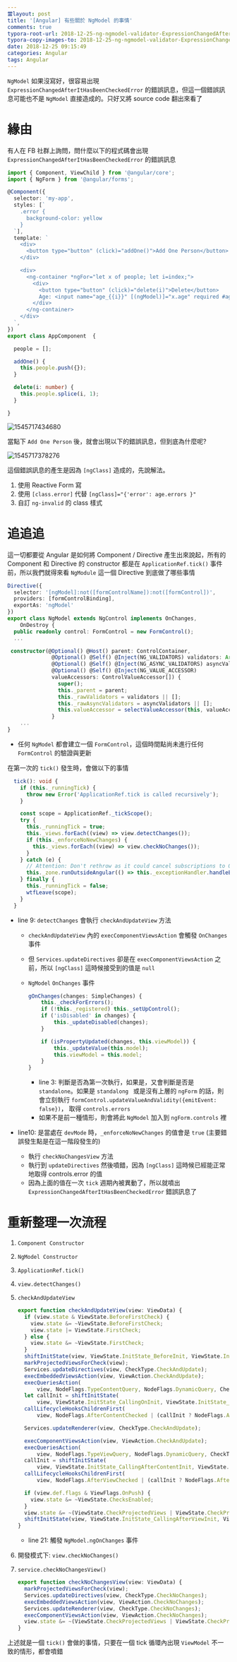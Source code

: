 ```yaml
---
當layout: post
title: '[Angular] 有些關於 NgModel 的事情'
comments: true
typora-root-url: 2018-12-25-ng-ngmodel-validator-ExpressionChangedAfterItHasBeenCheckedError/
typora-copy-images-to: 2018-12-25-ng-ngmodel-validator-ExpressionChangedAfterItHasBeenCheckedError/
date: 2018-12-25 09:15:49
categories: Angular
tags: Angular
---
```


`NgModel` 如果沒寫好，很容易出現 `ExpressionChangedAfterItHasBeenCheckedError` 的錯誤訊息，但這一個錯誤訊息可能也不是 `NgModel` 直接造成的。只好又將 source code 翻出來看了

<!-- more -->

# 緣由

有人在 FB 社群上詢問，問什麼以下的程式碼會出現 `ExpressionChangedAfterItHasBeenCheckedError` 的錯誤訊息

```typescript
import { Component, ViewChild } from '@angular/core';
import { NgForm } from '@angular/forms';

@Component({
  selector: 'my-app',
  styles: [`
    .error {
      background-color: yellow
    }
  `],
  template: `
    <div>
      <button type="button" (click)="addOne()">Add One Person</button>
    </div>

    <div>
      <ng-container *ngFor="let x of people; let i=index;">
        <div>
          <button type="button" (click)="delete(i)">Delete</button>
          Age: <input name="age_{{i}}" [(ngModel)]="x.age" required #age="ngModel" [ngClass]="{'error': age.errors}">
        </div>
      </ng-container>
    </div>
  `,
})
export class AppComponent  {

  people = [];

  addOne() {
    this.people.push({});
  }

  delete(i: number) {
    this.people.splice(i, 1);
  }

}
```

![1545717434680](1545717434680.png)

當點下 `Add One Person` 後，就會出現以下的錯誤訊息，但到底為什麼呢?

![1545717378276](1545717378276.png)

這個錯誤訊息的產生是因為 `[ngClass]` 造成的，先說解法。

1. 使用 Reactive Form 寫
2. 使用 `[class.error]` 代替 `[ngClass]="{'error': age.errors }"`
3. 自訂 `ng-invalid` 的 class 樣式

# 追追追

這一切都要從 Angular 是如何將 Component / Directive 產生出來說起，所有的 Component 和 Directive 的 constructor 都是在 `ApplicationRef.tick()` 事件前，所以我們就得來看 `NgModule` 這一個 Directive 到底做了哪些事情

```typescript
Directive({
  selector: '[ngModel]:not([formControlName]):not([formControl])',
  providers: [formControlBinding],
  exportAs: 'ngModel'
})
export class NgModel extends NgControl implements OnChanges,
    OnDestroy {
  public readonly control: FormControl = new FormControl();    
  ...

 constructor(@Optional() @Host() parent: ControlContainer,
              @Optional() @Self() @Inject(NG_VALIDATORS) validators: Array<Validator|ValidatorFn>,
              @Optional() @Self() @Inject(NG_ASYNC_VALIDATORS) asyncValidators: Array<AsyncValidator|AsyncValidatorFn>,
              @Optional() @Self() @Inject(NG_VALUE_ACCESSOR)
              valueAccessors: ControlValueAccessor[]) {
                super();
                this._parent = parent;
                this._rawValidators = validators || [];
                this._rawAsyncValidators = asyncValidators || [];
                this.valueAccessor = selectValueAccessor(this, valueAccessors);
              }
    ...
}
```

* 任何 `NgModel` 都會建立一個 `FormControl`，這個時間點尚未進行任何 `FormControl`  的驗證與更新

在第一次的 `tick()` 發生時，會做以下的事情

```typescript
  tick(): void {
    if (this._runningTick) {
      throw new Error('ApplicationRef.tick is called recursively');
    }

    const scope = ApplicationRef._tickScope();
    try {
      this._runningTick = true;
      this._views.forEach((view) => view.detectChanges());
      if (this._enforceNoNewChanges) {
        this._views.forEach((view) => view.checkNoChanges());
      }
    } catch (e) {
      // Attention: Don't rethrow as it could cancel subscriptions to Observables!
      this._zone.runOutsideAngular(() => this._exceptionHandler.handleError(e));
    } finally {
      this._runningTick = false;
      wtfLeave(scope);
    }
  }
```

* line 9: `detectChanges` 會執行 `checkAndUpdateView` 方法

  * `checkAndUpdateView` 內的 `execComponentViewsAction` 會觸發 `OnChanges` 事件

  * 但 `Services.updateDirectives` 卻是在 `execComponentViewsAction`  之前，所以 `[ngClass]` 這時候接受到的值是 `null`

  * `NgModel` `OnChanges` 事件

    ```typescript
    gOnChanges(changes: SimpleChanges) {
        this._checkForErrors();
        if (!this._registered) this._setUpControl();
        if ('isDisabled' in changes) {
            this._updateDisabled(changes);
        }
    
        if (isPropertyUpdated(changes, this.viewModel)) {
            this._updateValue(this.model);
            this.viewModel = this.model;
        }
    }
    ```

    * line 3: 判斷是否為第一次執行，如果是，又會判斷是否是 `standalone`。如果是 `standalong ` 或是沒有上層的 `ngForm`  的話，則會立刻執行 `formControl.updateValueAndValidity({emitEvent: false})`， 取得 `controls.errors`
    * 如果不是前一種情形，則會將此 `NgModel` 加入到 `ngForm.controls` 裡

* line10: 是當處在 `devMode` 時，`_enforceNoNewChanges` 的值會是 `true` (主要錯誤發生點是在這一階段發生的)

  * 執行 `checkNoChangesView` 方法
  * 執行到 `updateDirectives` 然後噴錯，因為 `[ngClass]`  這時候已經能正常地取得 controls.error 的值
  * 因為上面的值在一次 `tick` 週期內被異動了，所以就噴出 `ExpressionChangedAfterItHasBeenCheckedError`  錯誤訊息了

# 重新整理一次流程

1. `Component Constructor` 

2. `NgModel Constructor`

3. `ApplicationRef.tick()`

4. `view.detectChanges()`

5. `checkAndUpdateView`

   ```typescript
   export function checkAndUpdateView(view: ViewData) {
     if (view.state & ViewState.BeforeFirstCheck) {
       view.state &= ~ViewState.BeforeFirstCheck;
       view.state |= ViewState.FirstCheck;
     } else {
       view.state &= ~ViewState.FirstCheck;
     }
     shiftInitState(view, ViewState.InitState_BeforeInit, ViewState.InitState_CallingOnInit);
     markProjectedViewsForCheck(view);
     Services.updateDirectives(view, CheckType.CheckAndUpdate);
     execEmbeddedViewsAction(view, ViewAction.CheckAndUpdate);
     execQueriesAction(
         view, NodeFlags.TypeContentQuery, NodeFlags.DynamicQuery, CheckType.CheckAndUpdate);
     let callInit = shiftInitState(
         view, ViewState.InitState_CallingOnInit, ViewState.InitState_CallingAfterContentInit);
     callLifecycleHooksChildrenFirst(
         view, NodeFlags.AfterContentChecked | (callInit ? NodeFlags.AfterContentInit : 0));
   
     Services.updateRenderer(view, CheckType.CheckAndUpdate);
   
     execComponentViewsAction(view, ViewAction.CheckAndUpdate);
     execQueriesAction(
         view, NodeFlags.TypeViewQuery, NodeFlags.DynamicQuery, CheckType.CheckAndUpdate);
     callInit = shiftInitState(
         view, ViewState.InitState_CallingAfterContentInit, ViewState.InitState_CallingAfterViewInit);
     callLifecycleHooksChildrenFirst(
         view, NodeFlags.AfterViewChecked | (callInit ? NodeFlags.AfterViewInit : 0));
   
     if (view.def.flags & ViewFlags.OnPush) {
       view.state &= ~ViewState.ChecksEnabled;
     }
     view.state &= ~(ViewState.CheckProjectedViews | ViewState.CheckProjectedView);
     shiftInitState(view, ViewState.InitState_CallingAfterViewInit, ViewState.InitState_AfterInit);
   }
   ```

   * line 21: 觸發 `NgModel.ngOnChanges` 事件

6. 開發模式下: `view.checkNoChanges()`

7. `service.checkNoChangesView()`

   ```typescript
   export function checkNoChangesView(view: ViewData) {
     markProjectedViewsForCheck(view);
     Services.updateDirectives(view, CheckType.CheckNoChanges);
     execEmbeddedViewsAction(view, ViewAction.CheckNoChanges);
     Services.updateRenderer(view, CheckType.CheckNoChanges);
     execComponentViewsAction(view, ViewAction.CheckNoChanges);
     view.state &= ~(ViewState.CheckProjectedViews | ViewState.CheckProjectedView);
   }
   ```

上述就是一個 `tick()` 會做的事情，只要在一個 tick 循環內出現 `ViewModel` 不一致的情形，都會噴錯

